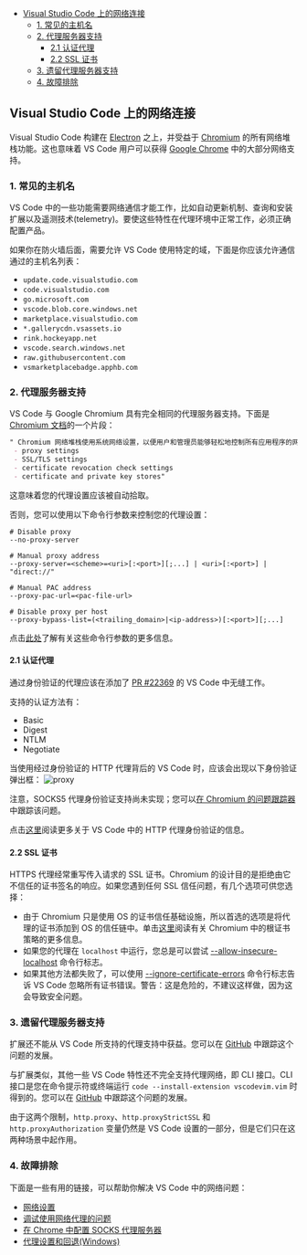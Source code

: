 <!--
 * @Author: haoluo
 * @Date: 2019-07-23 09:06:37
 * @LastEditors: haoluo
 * @LastEditTime: 2019-07-23 17:43:48
 * @Description: file Network
 -->

- [Visual Studio Code 上的网络连接](#visual-studio-code-%e4%b8%8a%e7%9a%84%e7%bd%91%e7%bb%9c%e8%bf%9e%e6%8e%a5)
  - [1. 常见的主机名](#1-%e5%b8%b8%e8%a7%81%e7%9a%84%e4%b8%bb%e6%9c%ba%e5%90%8d)
  - [2. 代理服务器支持](#2-%e4%bb%a3%e7%90%86%e6%9c%8d%e5%8a%a1%e5%99%a8%e6%94%af%e6%8c%81)
    - [2.1 认证代理](#21-%e8%ae%a4%e8%af%81%e4%bb%a3%e7%90%86)
    - [2.2 SSL 证书](#22-ssl-%e8%af%81%e4%b9%a6)
  - [3. 遗留代理服务器支持](#3-%e9%81%97%e7%95%99%e4%bb%a3%e7%90%86%e6%9c%8d%e5%8a%a1%e5%99%a8%e6%94%af%e6%8c%81)
  - [4. 故障排除](#4-%e6%95%85%e9%9a%9c%e6%8e%92%e9%99%a4)

## Visual Studio Code 上的网络连接

Visual Studio Code 构建在 [Electron](https://electron.atom.io/) 之上，并受益于 [Chromium](https://www.chromium.org/) 的所有网络堆栈功能。这也意味着 VS Code 用户可以获得 [Google Chrome](https://www.google.com/chrome/index.html) 中的大部分网络支持。

### 1. 常见的主机名

VS Code 中的一些功能需要网络通信才能工作，比如自动更新机制、查询和安装扩展以及遥测技术(telemetry)。要使这些特性在代理环境中正常工作，必须正确配置产品。

如果你在防火墙后面，需要允许 VS Code 使用特定的域，下面是你应该允许通信通过的主机名列表：

- `update.code.visualstudio.com`
- `code.visualstudio.com`
- `go.microsoft.com`
- `vscode.blob.core.windows.net`
- `marketplace.visualstudio.com`
- `*.gallerycdn.vsassets.io`
- `rink.hockeyapp.net`
- `vscode.search.windows.net`
- `raw.githubusercontent.com`
- `vsmarketplacebadge.apphb.com`

### 2. 代理服务器支持

VS Code 与 Google Chromium 具有完全相同的代理服务器支持。下面是 [Chromium 文档](https://www.chromium.org/developers/design-documents/network-settings)的一个片段：

```md
" Chromium 网络堆栈使用系统网络设置，以便用户和管理员能够轻松地控制所有应用程序的网络设置。网络设置包括：
 - proxy settings
 - SSL/TLS settings
 - certificate revocation check settings
 - certificate and private key stores"
```

这意味着您的代理设置应该被自动拾取。

否则，您可以使用以下命令行参数来控制您的代理设置：

```shell
# Disable proxy
--no-proxy-server

# Manual proxy address
--proxy-server=<scheme>=<uri>[:<port>][;...] | <uri>[:<port>] | "direct://"

# Manual PAC address
--proxy-pac-url=<pac-file-url>

# Disable proxy per host
--proxy-bypass-list=(<trailing_domain>|<ip-address>)[:<port>][;...]
```

点击[此处](https://www.chromium.org/developers/design-documents/network-settings)了解有关这些命令行参数的更多信息。

#### 2.1 认证代理

通过身份验证的代理应该在添加了 [PR #22369](https://github.com/Microsoft/vscode/pull/22369) 的 VS Code 中无缝工作。

支持的认证方法有：

- Basic
- Digest
- NTLM
- Negotiate

当使用经过身份验证的 HTTP 代理背后的 VS Code 时，应该会出现以下身份验证弹出框：
![proxy](https://code.visualstudio.com/assets/docs/setup/network/proxy.png "proxy")

注意，SOCKS5 代理身份验证支持尚未实现；您可以[在 Chromium 的问题跟踪器](https://bugs.chromium.org/p/chromium/issues/detail?id=256785)中跟踪该问题。

点击[这里](https://www.chromium.org/developers/design-documents/http-authentication)阅读更多关于 VS Code 中的 HTTP 代理身份验证的信息。

#### 2.2 SSL 证书

HTTPS 代理经常重写传入请求的 SSL 证书。Chromium 的设计目的是拒绝由它不信任的证书签名的响应。如果您遇到任何 SSL 信任问题，有几个选项可供您选择：

- 由于 Chromium 只是使用 OS 的证书信任基础设施，所以首选的选项是将代理的证书添加到 OS 的信任链中。单击[这里](https://www.chromium.org/Home/chromium-security/root-ca-policy)阅读有关 Chromium 中的根证书策略的更多信息。
- 如果您的代理在 `localhost` 中运行，您总是可以尝试 [--allow-insecure-localhost](https://peter.sh/experiments/chromium-command-line-switches/#allow-insecure-localhost) 命令行标志。
- 如果其他方法都失败了，可以使用 [--ignore-certificate-errors](https://peter.sh/experiments/chromium-command-line-switches/#ignore-certificate-errors) 命令行标志告诉 VS Code 忽略所有证书错误。警告：这是危险的，不建议这样做，因为这会导致安全问题。

### 3. 遗留代理服务器支持

扩展还不能从 VS Code 所支持的代理支持中获益。您可以在 [GitHub](https://github.com/Microsoft/vscode/issues/12588) 中跟踪这个问题的发展。

与扩展类似，其他一些 VS Code 特性还不完全支持代理网络，即 CLI 接口。CLI 接口是您在命令提示符或终端运行 `code --install-extension vscodevim.vim` 时得到的。您可以在 [GitHub](https://github.com/Microsoft/vscode/issues/29910) 中跟踪这个问题的发展。

由于这两个限制，`http.proxy`、`http.proxyStrictSSL` 和 `http.proxyAuthorization` 变量仍然是 VS Code 设置的一部分，但是它们只在这两种场景中起作用。

### 4. 故障排除

下面是一些有用的链接，可以帮助你解决 VS Code 中的网络问题：

- [网络设置](https://www.chromium.org/developers/design-documents/network-settings)
- [调试使用网络代理的问题](https://www.chromium.org/developers/design-documents/network-stack/debugging-net-proxy)
- [在 Chrome 中配置 SOCKS 代理服务器](https://www.chromium.org/developers/design-documents/network-stack/socks-proxy)
- [代理设置和回退(Windows)](https://www.chromium.org/developers/design-documents/network-stack/proxy-settings-fallback)
